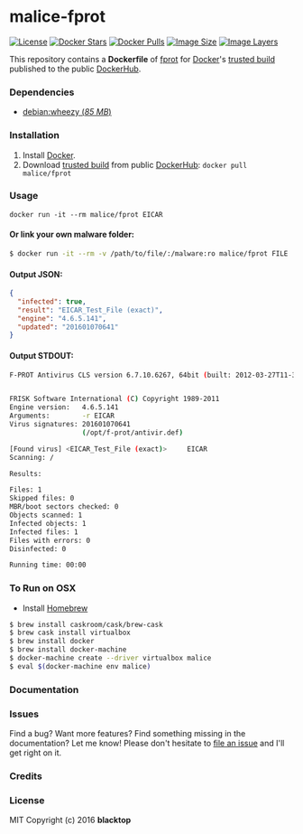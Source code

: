 # malice-fprot

[![License](http://img.shields.io/:license-mit-blue.svg)](http://doge.mit-license.org)
[![Docker Stars](https://img.shields.io/docker/stars/malice/fprot.svg)][hub]
[![Docker Pulls](https://img.shields.io/docker/pulls/malice/fprot.svg)][hub]
[![Image Size](https://img.shields.io/imagelayers/image-size/malice/fprot/latest.svg)](https://imagelayers.io/?images=malice/fprot:latest)
[![Image Layers](https://img.shields.io/imagelayers/layers/malice/fprot/latest.svg)](https://imagelayers.io/?images=malice/fprot:latest)

This repository contains a **Dockerfile** of [fprot](http://www.fprot.net/lang/en/) for [Docker](https://www.docker.io/)'s [trusted build](https://index.docker.io/u/malice/fprot/) published to the public [DockerHub](https://index.docker.io/).

### Dependencies

* [debian:wheezy (*85 MB*)](https://index.docker.io/_/debian/)

### Installation

1. Install [Docker](https://www.docker.io/).
2. Download [trusted build](https://hub.docker.com/r/malice/fprot/) from public [DockerHub](https://hub.docker.com): `docker pull malice/fprot`

### Usage

    docker run -it --rm malice/fprot EICAR

#### Or link your own malware folder:
```bash
$ docker run -it --rm -v /path/to/file/:/malware:ro malice/fprot FILE
```
#### Output JSON:
```json
{
  "infected": true,
  "result": "EICAR_Test_File (exact)",
  "engine": "4.6.5.141",
  "updated": "201601070641"
}
```
#### Output STDOUT:
```bash
F-PROT Antivirus CLS version 6.7.10.6267, 64bit (built: 2012-03-27T11-39-07)


FRISK Software International (C) Copyright 1989-2011
Engine version:   4.6.5.141
Arguments:        -r EICAR
Virus signatures: 201601070641
                  (/opt/f-prot/antivir.def)

[Found virus] <EICAR_Test_File (exact)> 	EICAR
Scanning: /

Results:

Files: 1
Skipped files: 0
MBR/boot sectors checked: 0
Objects scanned: 1
Infected objects: 1
Infected files: 1
Files with errors: 0
Disinfected: 0

Running time: 00:00
```

### To Run on OSX
 - Install [Homebrew](http://brew.sh)

```bash
$ brew install caskroom/cask/brew-cask
$ brew cask install virtualbox
$ brew install docker
$ brew install docker-machine
$ docker-machine create --driver virtualbox malice
$ eval $(docker-machine env malice)
```

### Documentation

### Issues

Find a bug? Want more features? Find something missing in the documentation? Let me know! Please don't hesitate to [file an issue](https://github.com/maliceio/malice-av/issues/new) and I'll get right on it.

### Credits

### License
MIT Copyright (c) 2016 **blacktop**

[hub]: https://hub.docker.com/r/malice/fprot/
